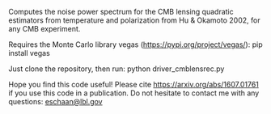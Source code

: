 Computes the noise power spectrum for the CMB lensing quadratic estimators from temperature and polarization from Hu & Okamoto 2002, for any CMB experiment. 

Requires the Monte Carlo library vegas (https://pypi.org/project/vegas/):
pip install vegas

Just clone the repository, then run:
python driver_cmblensrec.py

Hope you find this code useful! Please cite https://arxiv.org/abs/1607.01761 if you use this code in a publication. Do not hesitate to contact me with any questions: eschaan@lbl.gov

